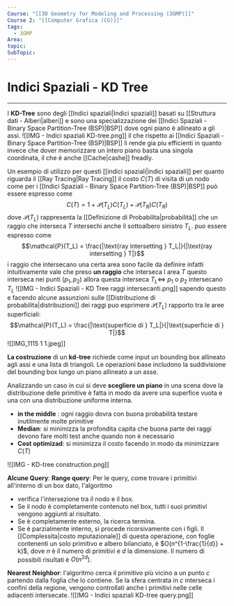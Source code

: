 ```yaml
---
Course: "[[3D Geometry for Modeling and Processing (3GMP)]]"
Course 2: "[[Computer Grafica (CG)]]"
tags:
  - 3GMP
Area: 
topic: 
SubTopic:
---
```


# Indici Spaziali - KD Tree
---
I **KD-Tree** sono degli [[Indici spaziali|Indici spaziali]] basati su [[Struttura dati - Alberi|alberi]] e sono una specializzazione dei [[Indici Spaziali - Binary Space Partition-Tree (BSP)|BSP]] dove ogni piano è allineato a gli assi.
![[IMG - Indici spaziali KD-tree.png]]
il che rispetto ai [[Indici Spaziali - Binary Space Partition-Tree (BSP)|BSP]] li rende gia piu efficienti in quanto invece che dover memorizzare un intero piano basta una singola coordinata, il che è anche [[Cache|cashe]] freadly.


Un esempio di utilizzo per questi [[indici spaziali|indici spaziali]] per quanto riguarda il [[Ray Tracing|Ray Tracing]]
il costo $C(T)$ di visita di un nodo come per i [[Indici Spaziali - Binary Space Partition-Tree (BSP)|BSP]] può essere espresso come $$C(T) = 1 + \mathcal{P}(T_L)C(T_L) + \mathcal{P}(T_R)C(T_R)$$dove $\mathcal{P}(T_L)$ rappresenta la [[Definizione di Probabilita|probabilità]] che un raggio che interseca $T$ intersechi anche il sottoalbero sinistro $T_L$. 
puo essere espresso come $$\mathcal{P}(T_L) = \frac{|\text{ray intersetting } T_L|}{|\text{ray intersetting } T|}$$i raggio che intersecano una certa area sono facile da definire infatti intuitivamente vale che preso **un raggio** che interseca l area $T$ questo interseca nei punti $(p_1,p_2)$ allora questa interseca $T_L \iff$ $p_1$ o $p_2$ intersecano $T_L$   ![[IMG - Indici Spaziali - KD Tree raggi intersecanti.png]]
sapendo questo e facendo alcune assunzioni sulle [[Distribuzione di probabilita|distribuzioni]] dei raggi puo esprimere $\mathcal{P}(T_L)$ rapporto tra le aree superficiali: $$\mathcal{P}(T_L) = \frac{|\text{superficie di } T_L|}{|\text{superficie di } T|}$$
![[IMG_1115 1 1.jpeg]]

**La costruzione** di un **kd-tree** richiede come input un bounding box allineato agli assi e una lista di triangoli. Le operazioni base includono la suddivisione del bounding box lungo un piano allineato a un asse.

Analizzando un caso in cui si deve **scegliere un piano** in una scena dove la distribuzione delle primitive è fatta in modo da avere una superfice vuota e una con una distribuzione uniforme interna.
- **in the middle** : ogni raggio dovra con buona probabilità testare inutilmente molte primitive 
- **Median**:  si minimizza la profondita capita che buona parte dei raggi devono fare molti test anche quando non è necessario  
- **Cost optimizad**: si minimizza il costo facendo in modo da minimizzare $C(T)$

![[IMG - KD-tree construction.png]]



**Alcune Query**:
**Range query**: Per le query, come trovare i primitivi all'interno di un box dato, l'algoritmo 
- verifica l'intersezione tra il nodo e il box.
- Se il nodo è completamente contenuto nel box, tutti i suoi primitivi vengono aggiunti al risultato.
- Se è completamente esterno, la ricerca termina. 
- Se è parzialmente interno, si procede ricorsivamente con i figli.
Il [[Complessita|costo mputazionale]] di questa operazione, con foglie contenenti un solo primitivo e albero bilanciato, è $O(n^{1-\frac{1}{d}} + k)$, dove $n$ è il numero di primitivi e $d$ la dimensione. Il numero di possibili risultati è $O(n^{2d})$.




**Nearest Neighbor**: l'algoritmo cerca il primitivo più vicino a un punto $c$ partendo dalla foglia che lo contiene. Se la sfera centrata in $c$ interseca i confini della regione, vengono controllati anche i primitivi nelle celle adiacenti intersecate.
![[IMG - Indici spaziali KD-tree query.png]]

